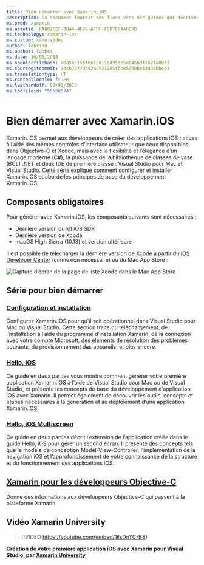 ```yaml
---
title: Bien démarrer avec Xamarin.iOS
description: Ce document fournit des liens vers des guides qui décrivent comment configurer Xamarin.iOS et générer une première application, et fournit des informations sur Xamarin aux développeurs Objective-C.
ms.prod: xamarin
ms.assetid: FA802CCF-3BA4-4F26-A7BF-FBB7D0AA889B
ms.technology: xamarin-ios
ms.custom: xamu-video
author: lobrien
ms.author: laobri
ms.date: 10/05/2018
ms.openlocfilehash: c085b515bf6618d110d95dc5a6456df182fa803f
ms.sourcegitcommit: 9dcb7377dc92ad921285fbb857b0be13030bbea3
ms.translationtype: HT
ms.contentlocale: fr-FR
ms.lasthandoff: 02/03/2019
ms.locfileid: "55668574"
---
```

# <a name="get-started-with-xamarinios"></a>Bien démarrer avec Xamarin.iOS

Xamarin.iOS permet aux développeurs de créer des applications iOS natives à l’aide des mêmes contrôles d’interface utilisateur que ceux disponibles dans Objective-C et Xcode, mais avec la flexibilité et l’élégance d’un langage moderne (C#), la puissance de la bibliothèque de classes de vase (BCL) .NET et deux IDE de première classe : Visual Studio pour Mac et Visual Studio. Cette série explique comment configurer et installer Xamarin.iOS et aborde les principes de base du développement Xamarin.iOS.

## <a name="required-components"></a>Composants obligatoires

Pour générer avec Xamarin.iOS, les composants suivants sont nécessaires :

- Dernière version du kit iOS SDK
- Dernière version de Xcode
- macOS High Sierra (10.13) et version ultérieure

Il est possible de télécharger la dernière version de Xcode à partir du [iOS Developer Center](https://developer.apple.com/devcenter/ios/index.action#downloads) (connexion nécessaire) ou du Mac App Store :

![Capture d’écran de la page de liste Xcode dans le Mac App Store](installation/images/xcode.png "Xcode dans le Mac App Store")

## <a name="getting-started-series"></a>Série pour bien démarrer

### <a name="setup-and-installationiosget-startedinstallationindexmd"></a>[Configuration et installation](~/ios/get-started/installation/index.md)

Configurez Xamarin.iOS pour qu’il soit opérationnel dans Visual Studio pour Mac ou Visual Studio. Cette section traite du téléchargement, de l’installation à l’aide du programme d’installation Xamarin, de la connexion avec votre compte Microsoft, des éléments de résolution des problèmes courants, du provisionnement des appareils, et plus encore.

### <a name="hello-iosiosget-startedhello-iosindexmd"></a>[Hello, iOS](~/ios/get-started/hello-ios/index.md)

Ce guide en deux parties vous montre comment générer votre première application Xamarin.iOS à l’aide de Visual Studio pour Mac ou de Visual Studio, et présente les concepts de base du développement d’application iOS avec Xamarin. Il permet également de découvrir les outils, concepts et étapes nécessaires à la génération et au déploiement d’une application Xamarin.iOS.

### <a name="hello-ios-multiscreeniosget-startedhello-ios-multiscreenindexmd"></a>[Hello, iOS Multiscreen](~/ios/get-started/hello-ios-multiscreen/index.md)

Ce guide en deux parties décrit l’extension de l’application créée dans le guide Hello, iOS pour gérer un second écran. Il présente des concepts tels que le modèle de conception Model-View-Controller, l’implémentation de la navigation iOS et l’approfondissement de votre connaissance de la structure et du fonctionnement des applications iOS.

## <a name="xamarin-for-objective-c-developersobjective-c-developersindexmd"></a>[Xamarin pour les développeurs Objective-C](objective-c-developers/index.md)

Donne des informations aux développeurs Objective-C qui passent à la plateforme Xamarin.

## <a name="xamarin-university-video"></a>Vidéo Xamarin University

> [!VIDEO https://youtube.com/embed/1ilsDnYC-B8]

**Création de votre première application iOS avec Xamarin pour Visual Studio, par [Xamarin University](https://university.xamarin.com)**
